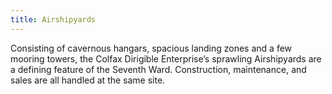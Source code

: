 ```yaml
---
title: Airshipyards
---
```


Consisting of cavernous hangars, spacious landing zones and a few mooring towers, the Colfax Dirigible Enterprise’s sprawling Airshipyards are a defining feature of the Seventh Ward. Construction, maintenance, and sales are all handled at the same site.